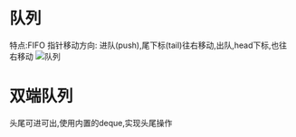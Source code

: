 # 队列
特点:FIFO
指针移动方向: 进队(push),尾下标(tail)往右移动,出队,head下标,也往右移动
![队列](https://blog-1-1256491104.cos.ap-chengdu.myqcloud.com/20190722042209.png)
# 双端队列
头尾可进可出,使用内置的deque,实现头尾操作
